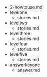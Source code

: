 - 2-howtouse.md
- levelone
	- stories.md
- leveltwo
	- stories.md
- levelthree
	- stories.md 
- levelfour
	- stories.md
- levelfive
	- stories.md
- answerkeyone
	- answer.md
